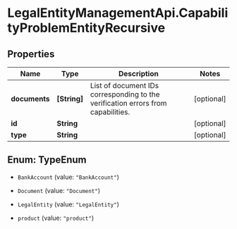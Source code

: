 # LegalEntityManagementApi.CapabilityProblemEntityRecursive

## Properties

Name | Type | Description | Notes
------------ | ------------- | ------------- | -------------
**documents** | **[String]** | List of document IDs corresponding to the verification errors from capabilities. | [optional] 
**id** | **String** |  | [optional] 
**type** | **String** |  | [optional] 



## Enum: TypeEnum


* `BankAccount` (value: `"BankAccount"`)

* `Document` (value: `"Document"`)

* `LegalEntity` (value: `"LegalEntity"`)

* `product` (value: `"product"`)




